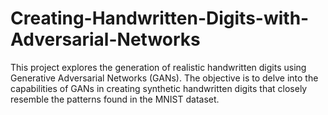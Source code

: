 # Creating-Handwritten-Digits-with-Adversarial-Networks
This project explores the generation of realistic handwritten digits using Generative Adversarial Networks (GANs). The objective is to delve into the capabilities of GANs in creating synthetic handwritten digits that closely resemble the patterns found in the MNIST dataset.
